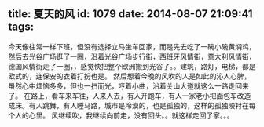 title: 夏天的风
id: 1079
date: 2014-08-07 21:09:41
tags:
---

  今天像往常一样下班，但没有选择立马坐车回家，而是先去吃了一碗小碗黄焖鸡，然后去光谷广场逛了一圈，沿着光谷广场步行街，西班牙风情街，意大利风情街，德国风情街走了一圈，，感觉快把整个欧洲搬到光谷了。。建筑，路灯，电梯，都是欧式的，连保安的衣着打扮也是。
  然后想着今晚的风吹的人是如此的沁人心脾，虽然心中烦恼多多，但也一扫而光，哼着小曲，沿着关山大道就这么一路走回来了。
  在路上，看车来车往，人来人去，有人开跑车，有人一家老小把面包车改造成床。有人跳舞，有人睡马路，城市是冷漠的，也是孤独的，这样的孤独映衬在每个人的心里。
  风继续吹，我继续向前走，没有回头。。就这样走回了家。。。
  